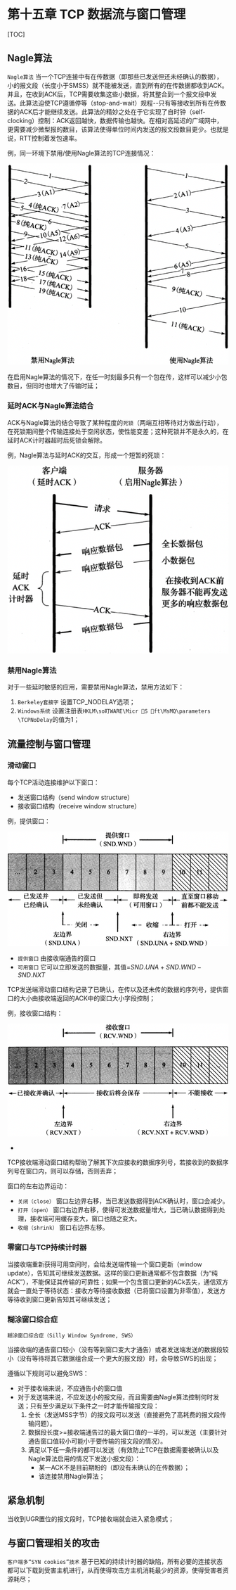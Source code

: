 # 第十五章 TCP 数据流与窗口管理

[TOC]



## Nagle算法

`Nagle算法` 当一个TCP连接中有在传数据（即那些已发送但还未经确认的数据），小的报文段（长度小于SMSS）就不能被发送，直到所有的在传数据都收到ACK。并且，在收到ACK后，TCP需要收集这些小数据，将其整合到一个报文段中发送。此算法迫使TCP遵循停等（stop-and-wait）规程--只有等接收到所有在传数据的ACK后才能继续发送。此算法的精妙之处在于它实现了自时钟（self-clocking）控制：ACK返回越快，数据传输也越快。在相对高延迟的广域网中，更需要减少微型报的数目，该算法使得单位时间内发送的报文段数目更少。也就是说，RTT控制着发包速率。

例，同一环境下禁用/使用Nagle算法的TCP连接情况：

![15_6](res/15_6.png)

在启用Nagle算法的情况下，在任一时刻最多只有一个包在传，这样可以减少小包数目，但同时也增大了传输时延；

### 延时ACK与Nagle算法结合

ACK与Nagle算法的结合导致了某种程度的`死锁`（两端互相等待对方做出行动），在死锁期间整个传输连接处于空闲状态，使性能变差；这种死锁并不是永久的，在延时ACK计时器超时后死锁会解除。

例，Nagle算法与延时ACK的交互，形成一个短暂的死锁：

![15_7](res/15_7.png)

### 禁用Nagle算法

对于一些延时敏感的应用，需要禁用Nagle算法，禁用方法如下：

1. `Berkeley套接字` 设置TCP_NODELAY选项；
2. `Windows系统` 设置注册表`HKLM\so盯WARE\Micr ゚S ゚ft\MsMQ\parameters \TCPNoDelay`的值为1；



## 流量控制与窗口管理

### 滑动窗口

每个TCP活动连接维护以下窗口：

- 发送窗口结构（send window structure）
- 接收窗口结构（receive window structure）

例，提供窗口：

![15_9](res/15_9.png)

- `提供窗口` 由接收端通告的窗口
- `可用窗口` 它可以立即发送的数据量，其值=$SND.UNA + SND.WND - SND.NXT$

TCP发送端滑动窗口结构记录了已确认，在传以及还未传的数据的序列号，提供窗口的大小由接收端返回的ACK中的窗口大小字段控制；

例，接收窗口结构：

![15_10](res/15_10.png)

- 

TCP接收端滑动窗口结构帮助了解其下次应接收的数据序列号，若接收到的数据序列号在窗口内，则可以存储，否则丢弃；

窗口的左右边界运动：

- `关闭（close）` 窗口左边界右移，当已发送数据得到ACK确认时，窗口会减少。
- `打开（open）` 窗口右边界右移，使得可发送数据量增大，当已确认数据得到处理，接收端可用缓存变大，窗口也随之变大。
- `收缩（shrink）` 窗口右边界左移。

### 零窗口与TCP持续计时器

当接收端重新获得可用空间时，会给发送端传输一个窗口更新（window update），告知其可继续发送数据。这样的窗口更新通常都不包含数据（为“纯ACK”），不能保证其传输的可靠性；如果一个包含窗口更新的ACk丢失，通信双方就会一直处于等待状态：接收方等待接收数据（已将窗口设置为非零值），发送方等待收到窗口更新告知其可继续发送；

### 糊涂窗口综合症

`糊涂窗口综合症（Silly Window Syndrome, SWS）` 

当接收端的通告窗口较小（没有等到窗口变大才通告）或者发送端发送的数据段较小（没有等待将其它数据组合成一个更大的报文段）时，会导致SWS的出现；

遵循以下规则可以避免SWS：

- 对于接收端来说，不应通告小的窗口值
- 对于发送端来说，不应发送小的报文段，而且需要由Nagle算法控制何时发送；只有至少满足以下条件之一时才能传输报文段：
  1. 全长（发送MSS字节）的报文段可以发送（直接避免了高耗费的报文段传输问题）。
  2. 数据段长度>=接收端通告过的最大窗口值的一半的，可以发送（主要针对通告窗口值较小可能小于要传输的报文段的情况）。
  3. 满足以下任一条件的都可以发送（有效防止TCP在数据需要被确认以及Nagle算法启用的情况下发送小报文段）：
     - 某一ACK不是目前期盼的（即没有未确认的在传数据）；
     - 该连接禁用Nagle算法；



## 紧急机制

当收到UGR置位的报文段时，TCP接收端就会进入紧急模式；



## 与窗口管理相关的攻击

`客户端多“SYN cookies”技术` 基于已知的持续计时器的缺陷，所有必要的连接状态都可以下载到受害主机进行，从而使得攻击方主机消耗最少的资源，使得受害者资源耗尽；